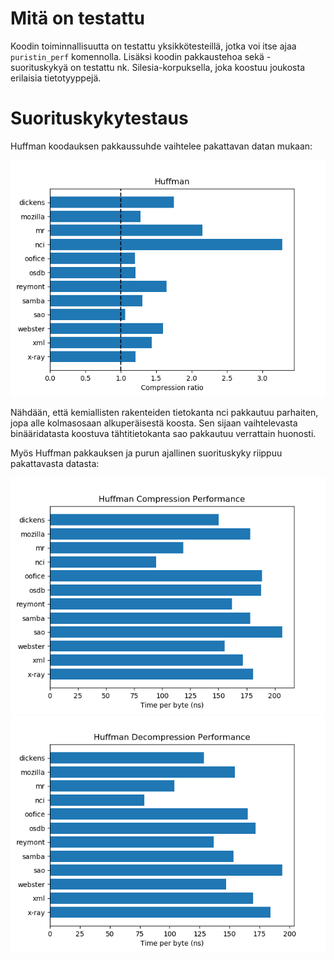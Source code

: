 # Mitä on testattu

Koodin toiminnallisuutta on testattu yksikkötesteillä, jotka voi itse ajaa
`puristin_perf` komennolla. Lisäksi koodin pakkaustehoa sekä -suorituskykyä
on testattu nk. Silesia-korpuksella, joka koostuu joukosta erilaisia
tietotyyppejä.

# Suorituskykytestaus

Huffman koodauksen pakkaussuhde vaihtelee pakattavan datan mukaan:

![Huffman compression ratio](/doc/images/huffman_compression_ratio.png)

Nähdään, että kemiallisten rakenteiden tietokanta nci pakkautuu parhaiten, jopa
alle kolmasosaan alkuperäisestä koosta. Sen sijaan vaihtelevasta binääridatasta
koostuva tähtitietokanta sao pakkautuu verrattain huonosti.

Myös Huffman pakkauksen ja purun ajallinen suorituskyky riippuu pakattavasta
datasta:

![Huffman compression performance](/doc/images/huffman_compression_performance.png)
![Huffman decompression performance](/doc/images/huffman_decompression_performance.png)
